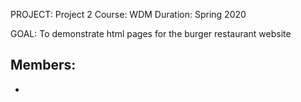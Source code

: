 PROJECT: Project 2
Course: WDM
Duration: Spring 2020

GOAL: To demonstrate html pages for the burger restaurant website

Members:
- 
- 